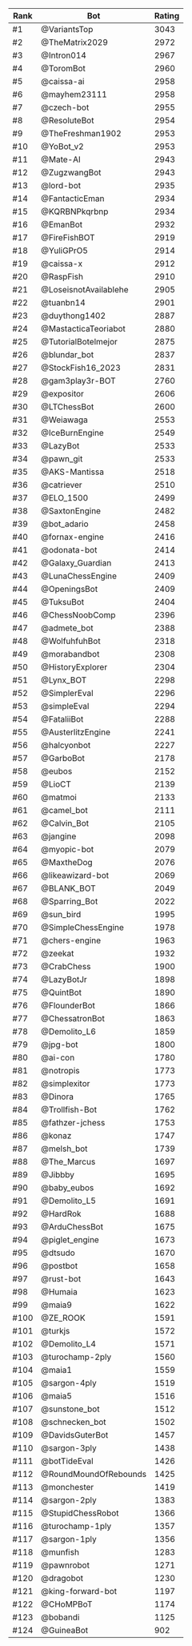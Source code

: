 Rank|Bot|Rating
---|---|---
#1|@VariantsTop|3043
#2|@TheMatrix2029|2972
#3|@Intron014|2967
#4|@ToromBot|2960
#5|@caissa-ai|2958
#6|@mayhem23111|2958
#7|@czech-bot|2955
#8|@ResoluteBot|2954
#9|@TheFreshman1902|2953
#10|@YoBot_v2|2953
#11|@Mate-AI|2943
#12|@ZugzwangBot|2943
#13|@lord-bot|2935
#14|@FantacticEman|2934
#15|@KQRBNPkqrbnp|2934
#16|@EmanBot|2932
#17|@FireFishBOT|2919
#18|@YuliGPrO5|2914
#19|@caissa-x|2912
#20|@RaspFish|2910
#21|@LoseisnotAvailablehe|2905
#22|@tuanbn14|2901
#23|@duythong1402|2887
#24|@MastacticaTeoriabot|2880
#25|@TutorialBotelmejor|2875
#26|@blundar_bot|2837
#27|@StockFish16_2023|2831
#28|@gam3play3r-BOT|2760
#29|@expositor|2606
#30|@LTChessBot|2600
#31|@Weiawaga|2553
#32|@IceBurnEngine|2549
#33|@LazyBot|2533
#34|@pawn_git|2533
#35|@AKS-Mantissa|2518
#36|@catriever|2510
#37|@ELO_1500|2499
#38|@SaxtonEngine|2482
#39|@bot_adario|2458
#40|@fornax-engine|2416
#41|@odonata-bot|2414
#42|@Galaxy_Guardian|2413
#43|@LunaChessEngine|2409
#44|@OpeningsBot|2409
#45|@TuksuBot|2404
#46|@ChessNoobComp|2396
#47|@admete_bot|2388
#48|@WolfuhfuhBot|2318
#49|@morabandbot|2308
#50|@HistoryExplorer|2304
#51|@Lynx_BOT|2298
#52|@SimplerEval|2296
#53|@simpleEval|2294
#54|@FataliiBot|2288
#55|@AusterlitzEngine|2241
#56|@halcyonbot|2227
#57|@GarboBot|2178
#58|@eubos|2152
#59|@LioCT|2139
#60|@matmoi|2133
#61|@camel_bot|2111
#62|@Calvin_Bot|2105
#63|@jangine|2098
#64|@myopic-bot|2079
#65|@MaxtheDog|2076
#66|@likeawizard-bot|2069
#67|@BLANK_BOT|2049
#68|@Sparring_Bot|2022
#69|@sun_bird|1995
#70|@SimpleChessEngine|1978
#71|@chers-engine|1963
#72|@zeekat|1932
#73|@CrabChess|1900
#74|@LazyBotJr|1898
#75|@QuintBot|1890
#76|@FlounderBot|1866
#77|@ChessatronBot|1863
#78|@Demolito_L6|1859
#79|@jpg-bot|1800
#80|@ai-con|1780
#81|@notropis|1773
#82|@simplexitor|1773
#83|@Dinora|1765
#84|@Trollfish-Bot|1762
#85|@fathzer-jchess|1753
#86|@konaz|1747
#87|@melsh_bot|1739
#88|@The_Marcus|1697
#89|@Jibbby|1695
#90|@baby_eubos|1692
#91|@Demolito_L5|1691
#92|@HardRok|1688
#93|@ArduChessBot|1675
#94|@piglet_engine|1673
#95|@dtsudo|1670
#96|@postbot|1658
#97|@rust-bot|1643
#98|@Humaia|1623
#99|@maia9|1622
#100|@ZE_ROOK|1591
#101|@turkjs|1572
#102|@Demolito_L4|1571
#103|@turochamp-2ply|1560
#104|@maia1|1559
#105|@sargon-4ply|1519
#106|@maia5|1516
#107|@sunstone_bot|1512
#108|@schnecken_bot|1502
#109|@DavidsGuterBot|1457
#110|@sargon-3ply|1438
#111|@botTideEval|1426
#112|@RoundMoundOfRebounds|1425
#113|@monchester|1419
#114|@sargon-2ply|1383
#115|@StupidChessRobot|1366
#116|@turochamp-1ply|1357
#117|@sargon-1ply|1356
#118|@munfish|1283
#119|@pawnrobot|1271
#120|@dragobot|1230
#121|@king-forward-bot|1197
#122|@CHoMPBoT|1174
#123|@bobandi|1125
#124|@GuineaBot|902
